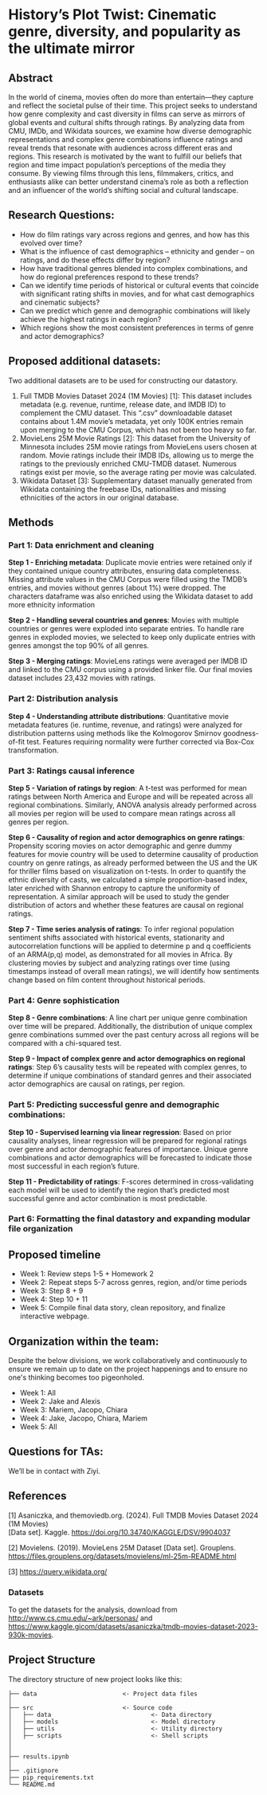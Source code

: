 # History’s Plot Twist: Cinematic genre, diversity, and popularity as the ultimate mirror 

## Abstract  
In the world of cinema, movies often do more than entertain—they capture and reflect the 
societal pulse of their time. This project seeks to understand how genre complexity and cast 
diversity in films can serve as mirrors of global events and cultural shifts through ratings. By 
analyzing data from CMU, IMDb, and Wikidata sources, we examine how diverse 
demographic representations and complex genre combinations influence ratings and reveal 
trends that resonate with audiences across different eras and regions. This research is 
motivated by the want to fulfill our beliefs that region and time impact population’s 
perceptions of the media they consume. By viewing films through this lens, filmmakers, 
critics, and enthusiasts alike can better understand cinema’s role as both a reflection and an 
influencer of the world’s shifting social and cultural landscape.

## Research Questions:  
- How do film ratings vary across regions and genres, and how has this evolved over 
time? 
- What is the influence of cast demographics – ethnicity and gender – on ratings, and do 
these effects differ by region? 
- How have traditional genres blended into complex combinations, and how do regional 
preferences respond to these trends? 
- Can we identify time periods of historical or cultural events that coincide with 
significant rating shifts in movies, and for what cast demographics and cinematic 
subjects? 
- Can we predict which genre and demographic combinations will likely achieve the 
highest ratings in each region?  
- Which regions show the most consistent preferences in terms of genre and actor 
demographics? 

## Proposed additional datasets: 
Two additional datasets are to be used for constructing our datastory.  
1. Full TMDB Movies Dataset 2024 (1M Movies) [1]: This dataset includes metadata 
(e.g. revenue, runtime, release date, and IMDB ID) to complement the CMU dataset. 
This “.csv” downloadable dataset contains about 1.4M movie’s metadata, yet only 
100K entries remain upon merging to the CMU Corpus, which has not been too heavy 
so far. 
2. MovieLens 25M Movie Ratings [2]: This dataset from the University of Minnesota 
includes 25M movie ratings from MovieLens users chosen at random. Movie ratings 
include their IMDB IDs, allowing us to merge the ratings to the previously enriched 
CMU-TMDB dataset. Numerous ratings exist per movie, so the average rating per 
movie was calculated. 
3. Wikidata Dataset [3]: Supplementary dataset manually generated from Wikidata 
containing the freebase IDs, nationalities and missing ethnicities of the actors in our 
original database.

## Methods 
### Part 1: Data enrichment and cleaning 
**Step 1 - Enriching metadata**: Duplicate movie entries were retained only if they contained unique 
country attributes, ensuring data completeness. Missing attribute values in the CMU Corpus were filled 
using the TMDB’s entries, and movies without genres (about 1%) were dropped. The characters 
dataframe was also enriched using the Wikidata dataset to add more ethnicity information

**Step 2 - Handling several countries and genres**: Movies with multiple countries or genres were 
exploded into separate entries. To handle rare genres in exploded movies, we selected to keep only 
duplicate entries with genres amongst the top 90% of all genres.  

**Step 3 - Merging ratings**: MovieLens ratings were averaged per IMDB ID and linked to the CMU 
corpus using a provided linker file. Our final movies dataset includes 23,432 movies with ratings. 

### Part 2: Distribution analysis 
**Step 4 - Understanding attribute distributions**: Quantitative movie metadata features (ie. runtime, 
revenue, and ratings) were analyzed for distribution patterns using methods like the Kolmogorov
Smirnov goodness-of-fit test. Features requiring normality were further corrected via Box-Cox 
transformation. 

### Part 3: Ratings causal inference 
**Step 5 - Variation of ratings by region**: A t-test was performed for mean ratings between North 
America and Europe and will be repeated across all regional combinations. Similarly, ANOVA analysis 
already performed across all movies per region will be used to compare mean ratings across all genres 
per region.  

**Step 6 - Causality of region and actor demographics on genre ratings**: Propensity scoring movies 
on actor demographic and genre dummy features for movie country will be used to determine causality 
of production country on genre ratings, as already performed between the US and the UK for thriller 
films based on visualization on t-tests. In order to quantify the ethnic diversity of casts, we calculated a 
simple proportion-based index, later enriched with Shannon entropy to capture the uniformity of 
representation. A similar approach will be used to study the gender distribution of actors and whether 
these features are causal on regional ratings. 

**Step 7 - Time series analysis of ratings**: To infer regional population sentiment shifts associated 
with historical events, stationarity and autocorrelation functions will be applied to determine p and q 
coefficients of an ARMA(p,q) model, as demonstrated for all movies in Africa. By clustering movies 
by subject and analyzing ratings over time (using timestamps instead of overall mean ratings), we will 
identify how sentiments change based on film content throughout historical periods. 

### Part 4: Genre sophistication 
**Step 8 - Genre combinations**: A line chart per unique genre combination over time will be 
prepared. Additionally, the distribution of unique complex genre combinations summed over 
the past century across all regions will be compared with a chi-squared test. 

**Step 9 - Impact of complex genre and actor demographics on regional ratings**: Step 6’s 
causality tests will be repeated with complex genres, to determine if unique combinations of 
standard genres and their associated actor demographics are causal on ratings, per region.  

### Part 5: Predicting successful genre and demographic combinations: 
**Step 10 - Supervised learning via linear regression**: Based on prior causality analyses, linear 
regression will be prepared for regional ratings over genre and actor demographic features of 
importance. Unique genre combinations and actor demographics will be forecasted to indicate 
those most successful in each region’s future. 

**Step 11 - Predictability of ratings**: F-scores determined in cross-validating each model will 
be used to identify the region that’s predicted most successful genre and actor combination is 
most predictable. 

### Part 6: Formatting the final datastory and expanding modular file organization 

## Proposed timeline 
- Week 1: Review steps 1-5 + Homework 2 
- Week 2: Repeat steps 5-7 across genres, region, and/or time periods 
- Week 3: Step 8 + 9 
- Week 4: Step 10 + 11 
- Week 5: Compile final data story, clean repository, and finalize interactive webpage. 

## Organization within the team:  
Despite the below divisions, we work collaboratively and continuously to ensure we remain up 
to date on the project happenings and to ensure no one's thinking becomes too pigeonholed. 
- Week 1: All 
- Week 2: Jake and Alexis 
- Week 3: Mariem, Jacopo, Chiara 
- Week 4: Jake, Jacopo, Chiara, Mariem 
- Week 5: All  

## Questions for TAs:  
We’ll be in contact with Ziyi. 

## References 
[1] Asaniczka, and themoviedb.org. (2024). Full TMDB Movies Dataset 2024 (1M Movies)  
[Data set]. Kaggle. https://doi.org/10.34740/KAGGLE/DSV/9904037 

[2] Movielens. (2019). MovieLens 25M Dataset [Data set]. Grouplens.  
https://files.grouplens.org/datasets/movielens/ml-25m-README.html  

[3] https://query.wikidata.org/ 


### Datasets
To get the datasets for the analysis, download from http://www.cs.cmu.edu/~ark/personas/ and https://www.kaggle.gicom/datasets/asaniczka/tmdb-movies-dataset-2023-930k-movies. 



## Project Structure

The directory structure of new project looks like this:

```
├── data                        <- Project data files
│
├── src                         <- Source code
│   ├── data                            <- Data directory
│   ├── models                          <- Model directory
│   ├── utils                           <- Utility directory
│   ├── scripts                         <- Shell scripts
│    
│
├── results.ipynb               
│
├── .gitignore                  
├── pip_requirements.txt        
└── README.md
```


